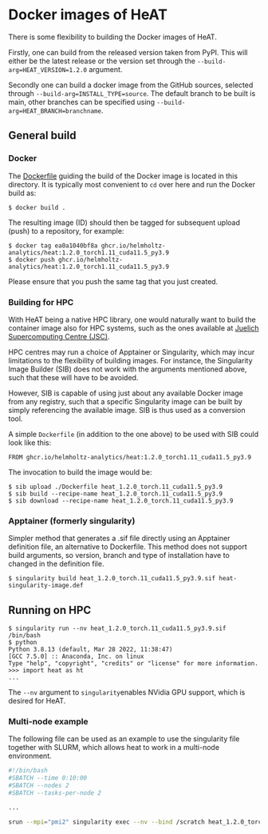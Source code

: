 # Docker images of HeAT

There is some flexibility to building the Docker images of HeAT.

Firstly, one can build from the released version taken from PyPI. This will either be
the latest release or the version set through the `--build-arg=HEAT_VERSION=1.2.0`
argument.

Secondly one can build a docker image from the GitHub sources, selected through
`--build-arg=INSTALL_TYPE=source`. The default branch to be built is main, other
branches can be specified using `--build-arg=HEAT_BRANCH=branchname`.

## General build

### Docker

The [Dockerfile](./Dockerfile) guiding the build of the Docker image is located in this
directory. It is typically most convenient to `cd` over here and run the Docker build as:

	$ docker build .

The resulting image (ID) should then be tagged for subsequent upload (push) to a
repository, for example:

	$ docker tag ea0a1040bf8a ghcr.io/helmholtz-analytics/heat:1.2.0_torch1.11_cuda11.5_py3.9
	$ docker push ghcr.io/helmholtz-analytics/heat:1.2.0_torch1.11_cuda11.5_py3.9

Please ensure that you push the same tag that you just created.

### Building for HPC

With HeAT being a native HPC library, one would naturally want to build the container
image also for HPC systems, such as the ones available at [Juelich Supercomputing Centre
(JSC)](https://www.fz-juelich.de/jsc/ "Juelich Supercomputing Centre").

HPC centres may run a choice of Apptainer or Singularity, which may incur limitations to
the flexibility of building images. For instance, the Singularity Image Builder (SIB)
does not work with the arguments mentioned above, such that these will have to be
avoided.

However, SIB is capable of using just about any available Docker image from any
registry, such that a specific Singularity image can be built by simply referencing the
available image. SIB is thus used as a conversion tool.

A simple `Dockerfile` (in addition to the one above) to be used with SIB could look like
this:

	FROM ghcr.io/helmholtz-analytics/heat:1.2.0_torch1.11_cuda11.5_py3.9

The invocation to build the image would be:

	$ sib upload ./Dockerfile heat_1.2.0_torch.11_cuda11.5_py3.9
	$ sib build --recipe-name heat_1.2.0_torch.11_cuda11.5_py3.9
	$ sib download --recipe-name heat_1.2.0_torch.11_cuda11.5_py3.9

### Apptainer (formerly singularity)

Simpler method that generates a .sif file directly using an Apptainer definition file, an alternative to
Dockerfile. This method does not support build arguments, so version, branch and type of installation have to
changed in the definition file.

    $ singularity build heat_1.2.0_torch.11_cuda11.5_py3.9.sif heat-singularity-image.def

## Running on HPC

	$ singularity run --nv heat_1.2.0_torch.11_cuda11.5_py3.9.sif /bin/bash
	$ python
	Python 3.8.13 (default, Mar 28 2022, 11:38:47)
	[GCC 7.5.0] :: Anaconda, Inc. on linux
	Type "help", "copyright", "credits" or "license" for more information.
	>>> import heat as ht
	...

The `--nv` argument to `singularity`enables NVidia GPU support, which is desired for
HeAT.

### Multi-node example

The following file can be used as an example to use the singularity file together with SLURM, which allows heat to work in a multi-node environment.

```bash
#!/bin/bash
#SBATCH --time 0:10:00
#SBATCH --nodes 2
#SBATCH --tasks-per-node 2

...

srun --mpi="pmi2" singularity exec --nv --bind /scratch heat_1.2.0_torch.11_cuda11.5_py3.9.sif bash -c "cd ~/code/heat/examples/lasso; python demo.py"
```
